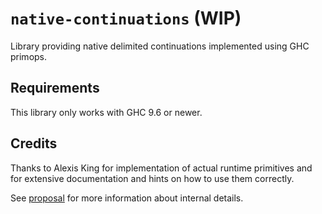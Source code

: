 # `native-continuations` (WIP)

Library providing native delimited continuations implemented using GHC primops.

## Requirements

This library only works with GHC 9.6 or newer.

## Credits

Thanks to Alexis King for implementation of actual runtime primitives and for extensive documentation and hints on how to use them correctly.

See [proposal] for more information about internal details.

[proposal]: https://github.com/ghc-proposals/ghc-proposals/blob/master/proposals/0313-delimited-continuation-primops.rst